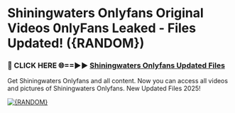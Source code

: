# Shiningwaters Onlyfans Original Videos 0nlyFans Leaked - Files Updated! ({RANDOM})

<h3>🔴 CLICK HERE 🌐==►► <a href="https://betterlinks.top/A2PfLJ" rel="nofollow">Shiningwaters Onlyfans Updated Files</a></h3>

Get Shiningwaters Onlyfans and all content. Now you can access all videos and pictures of Shiningwaters Onlyfans. New Updated Files 2025!

[![{RANDOM}](https://i.imgur.com/ppqm5kG.gif)](https://betterlinks.top/A2PfLJ)